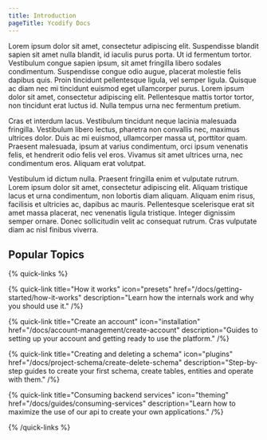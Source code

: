 ```yaml
---
title: Introduction
pageTitle: Ycodify Docs
---
```


Lorem ipsum dolor sit amet, consectetur adipiscing elit. Suspendisse blandit sapien sit amet nulla blandit, id iaculis purus porta. Ut id fermentum tortor. Vestibulum congue sapien ipsum, sit amet fringilla libero sodales condimentum. Suspendisse congue odio augue, placerat molestie felis dapibus quis. Proin tincidunt pellentesque ligula, vel semper ligula. Quisque ac diam nec mi tincidunt euismod eget ullamcorper purus. Lorem ipsum dolor sit amet, consectetur adipiscing elit. Pellentesque mattis tortor tortor, non tincidunt erat luctus id. Nulla tempus urna nec fermentum pretium.

Cras et interdum lacus. Vestibulum tincidunt neque lacinia malesuada fringilla. Vestibulum libero lectus, pharetra non convallis nec, maximus ultrices dolor. Duis ac mi euismod, ullamcorper massa ut, porttitor quam. Praesent malesuada, ipsum at varius condimentum, orci ipsum venenatis felis, et hendrerit odio felis vel eros. Vivamus sit amet ultrices urna, nec condimentum eros. Aliquam erat volutpat.

Vestibulum id dictum nulla. Praesent fringilla enim et vulputate rutrum. Lorem ipsum dolor sit amet, consectetur adipiscing elit. Aliquam tristique lacus et urna condimentum, non lobortis diam aliquam. Aliquam enim risus, facilisis et ultricies ac, dapibus ac mauris. Pellentesque scelerisque erat sit amet massa placerat, nec venenatis ligula tristique. Integer dignissim semper ornare. Donec sollicitudin velit ac consequat rutrum. Cras vulputate diam ac nisl finibus viverra.

## Popular Topics

{% quick-links %}

{% quick-link title="How it works" icon="presets" href="/docs/getting-started/how-it-works" description="Learn how the internals work and why you should use it." /%}

{% quick-link title="Create an account" icon="installation" href="/docs/account-management/create-account" description="Guides to setting up your account and getting ready to use the platform." /%}

{% quick-link title="Creating and deleting a schema" icon="plugins" href="/docs/project-schema/create-delete-schema" description="Step-by-step guides to create your first schema, create tables, entities and operate with them." /%}

{% quick-link title="Consuming backend services" icon="theming" href="/docs/guides/consuming-services" description="Learn how to maximize the use of our api to create your own applications." /%}

{% /quick-links %}
